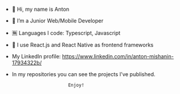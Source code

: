 - 👋 Hi, my name is Anton
- 📱 I’m a Junior Web/Mobile Developer
- 🈚 Languages I code: Typescript, Javascript
- 💜 I use React.js and React Native as frontend frameworks
- My LinkedIn profile: https://www.linkedin.com/in/anton-mishanin-17934322b/
- In my repositories you can see the projects I’ve published.

                           Enjoy!
